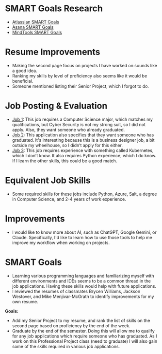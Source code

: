 # SMART Goals Research
- [Atlassian SMART Goals](https://www.atlassian.com/blog/productivity/how-to-write-smart-goals#:~:text=The%20SMART%20in%20SMART%20goals,within%20a%20certain%20time%20frame)
- [Asana SMART Goals](https://asana.com/resources/smart-goals)
- [MindTools SMART Goals](https://www.mindtools.com/a4wo118/smart-goals)

# Resume Improvements
- Making the second page focus on projects I have worked on sounds like a good idea.
- Ranking my skills by level of proficiency also seems like it would be beneficial.
- Someone mentioned listing their Senior Project, which I forgot to do.

# Job Posting & Evaluation
- [Job 1](https://byui.joinhandshake.com/stu/jobs/9267570?utm_campaign=job_recommendation_digest&utm_source=job_recommendation_mailer&utm_medium=email): This job requires a Computer Science major, which matches my qualifications, but Cyber Security is not my strong suit, so I did not apply. Also, they want someone who already graduated.
- [Job 2](https://byui.joinhandshake.com/stu/jobs/9188443?utm_campaign=job_recommendation_digest&utm_source=job_recommendation_mailer&utm_medium=email): This application also specifies that they want someone who has graduated. It's interesting because this is a business designer job, a bit outside my wheelhouse, so I didn’t apply for this either.
- [Job 3](https://byui.joinhandshake.com/stu/jobs/9132318?utm_campaign=job_recommendation_digest&utm_source=job_recommendation_mailer&utm_medium=email): This job requires experience with something called Kubernetes, which I don’t know. It also requires Python experience, which I do know. If I learn the other skills, this could be a good match.

# Equivalent Job Skills
- Some required skills for these jobs include Python, Azure, Salt, a degree in Computer Science, and 2-4 years of work experience.

# Improvements
- I would like to know more about AI, such as ChatGPT, Google Gemini, or Claude.  Specifically, I'd like to learn how to use those tools to help me improve my workflow when working on projects.

# SMART Goals
- Learning various programming languages and familiarizing myself with different environments and IDEs seems to be a common thread in the job applications. Having these skills would help with future applications.
- I reviewed the resumes of classmates Brycen Williams, Jackson Westover, and Mike Menjivar-McGrath to identify improvements for my own resume.

**Goals:**
- Add my Senior Project to my resume, and rank the list of skills on the second page based on proficiency by the end of the week.
- Graduate by the end of the semester.  Doing this will allow me to qualify for any job applications which require someone who has graduated.  As I work on this Professional Project class (need to graduate) I will also gain some of the skills required in various job applications. 
